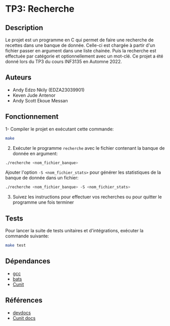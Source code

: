 # TP3: Recherche

## Description

Le projet est un programme en C qui permet de faire une recherche de recettes dans une banque de donnée. Celle-ci est chargée à partir d'un fichier passer en argument dans une liste chainée. Puis la recherche est effectuée par catégorie et optionnellement avec un mot-clé. Ce projet a été donné lors du TP3 du cours INF3135 en Automne 2022.

## Auteurs

- Andy Edzo Nkily (EDZA23039901)
- Keven Jude Antenor
- Andy Scott Ekoue Messan

## Fonctionnement

1- Compiler le projet en exécutant cette commande:

```sh
make
```

2. Exécuter le programme `recherche` avec le fichier contenant la banque de donnée en argument:

```sh
./recherche <nom_fichier_banque>
```

Ajouter l'option `-S <nom_fichier_stats>` pour générer les statistiques de la banque de donnée dans un fichier:

```sh
./recherche <nom_fichier_banque> -S <nom_fichier_stats>
```

3. Suivez les instructions pour effectuer vos recherches ou pour quitter le programme une fois terminer

## Tests

Pour lancer la suite de tests unitaires et d'intégrations, exécuter la commande suivante:

```sh
make test
```

## Dépendances

- [gcc](gcc.gnu.org)
- [bats](github.com/bats-core/bats-core)
- [Cunit](cunit.sourceforge.net)

## Références

- [devdocs](devdocs.io/c)
- [Cunit docs](cunit.sourcefore.net/documentation.html)


